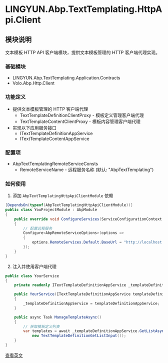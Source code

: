 # LINGYUN.Abp.TextTemplating.HttpApi.Client

## 模块说明

文本模板 HTTP API 客户端模块，提供文本模板管理的 HTTP 客户端代理实现。

### 基础模块

* LINGYUN.Abp.TextTemplating.Application.Contracts
* Volo.Abp.Http.Client

### 功能定义

* 提供文本模板管理的 HTTP 客户端代理
  * TextTemplateDefinitionClientProxy - 模板定义管理客户端代理
  * TextTemplateContentClientProxy - 模板内容管理客户端代理
* 实现以下应用服务接口
  * ITextTemplateDefinitionAppService
  * ITextTemplateContentAppService

### 配置项

* AbpTextTemplatingRemoteServiceConsts
  * RemoteServiceName - 远程服务名称 (默认: "AbpTextTemplating")

### 如何使用

1. 添加 `AbpTextTemplatingHttpApiClientModule` 依赖

```csharp
[DependsOn(typeof(AbpTextTemplatingHttpApiClientModule))]
public class YouProjectModule : AbpModule
{
    public override void ConfigureServices(ServiceConfigurationContext context)
    {
        // 配置远程服务
        Configure<AbpRemoteServiceOptions>(options =>
        {
            options.RemoteServices.Default.BaseUrl = "http://localhost:44315/";
        });
    }
}
```

2. 注入并使用客户端代理

```csharp
public class YourService
{
    private readonly ITextTemplateDefinitionAppService _templateDefinitionAppService;

    public YourService(ITextTemplateDefinitionAppService templateDefinitionAppService)
    {
        _templateDefinitionAppService = templateDefinitionAppService;
    }

    public async Task ManageTemplateAsync()
    {
        // 获取模板定义列表
        var templates = await _templateDefinitionAppService.GetListAsync(
            new TextTemplateDefinitionGetListInput());
    }
}
```

[查看英文](README.EN.md)
